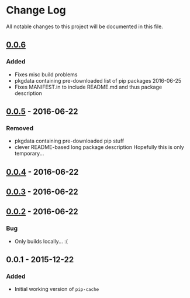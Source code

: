 # Change Log
All notable changes to this project will be documented in this file.

## [0.0.6]
### Added
- Fixes misc build problems
- pkgdata containing pre-downloaded list of pip packages 2016-06-25
- Fixes MANIFEST.in to include README.md and thus package description

## [0.0.5] - 2016-06-22
### Removed
- pkgdata containing pre-downloaded pip stuff
- clever README-based long package description
Hopefully this is only temporary...

## [0.0.4] - 2016-06-22
## [0.0.3] - 2016-06-22
## [0.0.2] - 2016-06-22
### Bug
- Only builds locally... :(

## 0.0.1 - 2015-12-22
### Added
- Initial working version of `pip-cache`

[Unreleased]: https://github.com/olivierlacan/keep-a-changelog/compare/v0.3.0...HEAD
[0.3.0]: https://github.com/olivierlacan/keep-a-changelog/compare/v0.2.0...v0.3.0
[0.2.0]: https://github.com/olivierlacan/keep-a-changelog/compare/v0.1.0...v0.2.0
[0.1.0]: https://github.com/olivierlacan/keep-a-changelog/compare/v0.0.8...v0.1.0
[0.0.8]: https://github.com/olivierlacan/keep-a-changelog/compare/v0.0.7...v0.0.8
[0.0.7]: https://github.com/olivierlacan/keep-a-changelog/compare/v0.0.6...v0.0.7
[0.0.6]: https://github.com/olivierlacan/keep-a-changelog/compare/v0.0.5...v0.0.6
[0.0.5]: https://github.com/olivierlacan/keep-a-changelog/compare/v0.0.4...v0.0.5
[0.0.4]: https://github.com/olivierlacan/keep-a-changelog/compare/v0.0.3...v0.0.4
[0.0.3]: https://github.com/olivierlacan/keep-a-changelog/compare/v0.0.2...v0.0.3
[0.0.2]: https://github.com/olivierlacan/keep-a-changelog/compare/v0.0.1...v0.0.2
